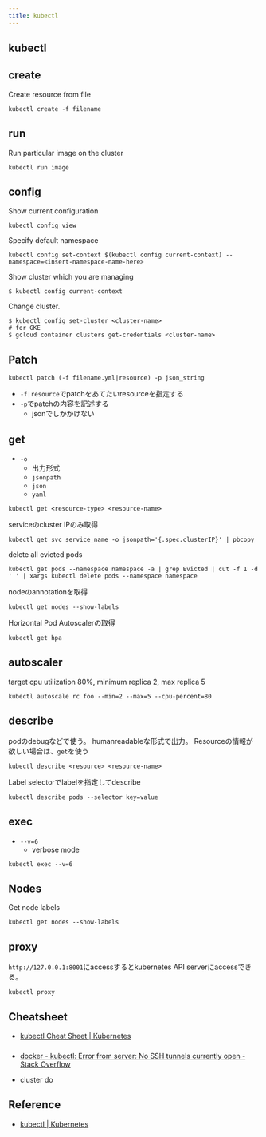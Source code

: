 ```yaml
---
title: kubectl
---
```


## kubectl

## create
Create resource from file

```
kubectl create -f filename
```

## run
Run particular image on the cluster

```
kubectl run image
```

## config

Show current configuration

```
kubectl config view
```

Specify default namespace

```
kubectl config set-context $(kubectl config current-context) --namespace=<insert-namespace-name-here>
```

Show cluster which you are managing

```
$ kubectl config current-context
```

Change cluster.

```
$ kubectl config set-cluster <cluster-name>
# for GKE
$ gcloud container clusters get-credentials <cluster-name>
```

## Patch

```
kubectl patch (-f filename.yml|resource) -p json_string
```

* `-f|resource`でpatchをあてたいresourceを指定する
* `-p`でpatchの内容を記述する
    * jsonでしかかけない

## get

* `-o`
    * 出力形式
    * `jsonpath`
    * `json`
    * `yaml`

```
kubectl get <resource-type> <resource-name>
```

serviceのcluster IPのみ取得

```
kubectl get svc service_name -o jsonpath='{.spec.clusterIP}' | pbcopy
```

delete all evicted pods

```
kubectl get pods --namespace namespace -a | grep Evicted | cut -f 1 -d ' ' | xargs kubectl delete pods --namespace namespace
```

nodeのannotationを取得

```
kubectl get nodes --show-labels
```

Horizontal Pod Autoscalerの取得

```
kubectl get hpa
```

## autoscaler

target cpu utilization 80%, minimum replica 2, max replica 5

```
kubectl autoscale rc foo --min=2 --max=5 --cpu-percent=80
```

## describe
podのdebugなどで使う。
humanreadableな形式で出力。
Resourceの情報が欲しい場合は、`get`を使う

```
kubectl describe <resource> <resource-name>
```

Label selectorでlabelを指定してdescribe

```
kubectl describe pods --selector key=value
```

## exec

* `--v=6`
    * verbose mode

```
kubectl exec --v=6
```

## Nodes

Get node labels

```
kubectl get nodes --show-labels
```

## proxy
`http://127.0.0.1:8001`にaccessするとkubernetes API serverにaccessできる。

```
kubectl proxy
```


## Cheatsheet
* [kubectl Cheat Sheet | Kubernetes](https://kubernetes.io/docs/reference/kubectl/cheatsheet/)

###
* [docker - kubectl: Error from server: No SSH tunnels currently open - Stack Overflow](https://stackoverflow.com/questions/36375030/kubectl-error-from-server-no-ssh-tunnels-currently-open)

* cluster do

## Reference
* [kubectl | Kubernetes](https://kubernetes.io/docs/reference/generated/kubectl/kubectl/)
